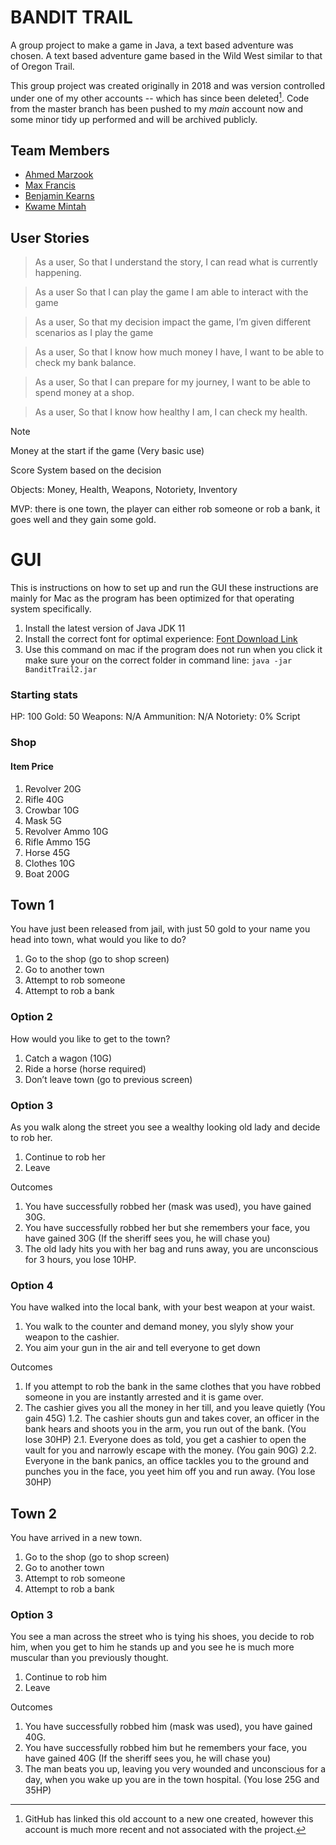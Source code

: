 # BANDIT TRAIL

A group project to make a game in Java, a text based adventure was chosen. A text based adventure game based in the
Wild West similar to that of Oregon Trail. 

This group project was created originally in 2018 and was version controlled under one of my other accounts -- which has
since been deleted[^1]. Code from the master branch has been pushed to my *main* account now and some minor tidy up performed
and will be archived publicly.

## Team Members

- [Ahmed Marzook](https://github.com/amarzook1)
- [Max Francis](https://github.com/MaxFrancis1)
- [Benjamin Kearns](https://github.com/BenjaminJamesKearns)
- [Kwame Mintah](https://github.com/kwame-mintah)

## User Stories

> As a user,
> So that I understand the story,
> I can read what is currently happening.

> As a user
> So that I can play the game
> I am able to interact with the game

> As a user,
> So that my decision impact the game,
> I’m given different scenarios as I play the game

> As a user,
> So that I know how much money I have,
> I want to be able to check my bank balance.

> As a user,
> So that I can prepare for my journey,
> I want to be able to spend money at a shop.

> As a user,
> So that I know how healthy I am,
> I can check my health.

> [!NOTE]
> Money at the start if the game (Very basic use)
> 
> Score System based on the decision
> 
> Objects: Money, Health, Weapons, Notoriety, Inventory
> 
> MVP: there is one town, the player can either rob someone or rob a bank, it goes well and they gain some gold.

# GUI

This is instructions on how to set up and run the GUI these instructions are mainly for Mac as the program has been
optimized for that operating system specifically.

1. Install the latest version of Java JDK 11
2. Install the correct font for optimal experience: [Font Download Link](https://github.com/GoldenDrop/Kiokuryou_2D/tree/master/2D%20Kiokuryoku/Assets/Font)
3. Use this command on mac if the program does not run when you click it make sure your on the correct folder in command
   line: `java -jar BanditTrail2.jar`

### Starting stats

HP: 100
Gold: 50
Weapons: N/A
Ammunition: N/A
Notoriety: 0%
Script

### Shop

#### Item Price

1. Revolver 20G
2. Rifle 40G
3. Crowbar 10G
4. Mask 5G
5. Revolver Ammo 10G
6. Rifle Ammo 15G
7. Horse 45G
8. Clothes 10G
9. Boat 200G

## Town 1

You have just been released from jail, with just 50 gold to your name you head into town, what would you like to do?

1. Go to the shop (go to shop screen)
2. Go to another town
3. Attempt to rob someone
4. Attempt to rob a bank

### Option 2

How would you like to get to the town?

1. Catch a wagon (10G)
2. Ride a horse (horse required)
3. Don’t leave town (go to previous screen)

### Option 3

As you walk along the street you see a wealthy looking old lady and decide to rob her.

1. Continue to rob her
2. Leave

Outcomes

1. You have successfully robbed her (mask was used), you have gained 30G.
2. You have successfully robbed her but she remembers your face, you have gained 30G (If the sheriff sees you, he will
   chase you)
3. The old lady hits you with her bag and runs away, you are unconscious for 3 hours, you lose 10HP.

### Option 4

You have walked into the local bank, with your best weapon at your waist.

1. You walk to the counter and demand money, you slyly show your weapon to the cashier.
2. You aim your gun in the air and tell everyone to get down

Outcomes

1. If you attempt to rob the bank in the same clothes that you have robbed someone in you are instantly arrested and it
   is game over.
2. The cashier gives you all the money in her till, and you leave quietly (You gain 45G)
   1.2. The cashier shouts gun and takes cover, an officer in the bank hears and shoots you in the arm, you run out of the
   bank. (You lose 30HP)
   2.1. Everyone does as told, you get a cashier to open the vault for you and narrowly escape with the money. (You gain
   90G)
   2.2. Everyone in the bank panics, an office tackles you to the ground and punches you in the face, you yeet him off you
   and run away. (You lose 30HP)

## Town 2

You have arrived in a new town.

1. Go to the shop (go to shop screen)
2. Go to another town
3. Attempt to rob someone
4. Attempt to rob a bank

### Option 3

You see a man across the street who is tying his shoes, you decide to rob him, when you get to him he stands up and you
see he is much more muscular than you previously thought.

1. Continue to rob him
2. Leave

Outcomes

1. You have successfully robbed him (mask was used), you have gained 40G.
2. You have successfully robbed him but he remembers your face, you have gained 40G (If the sheriff sees you, he will
   chase you)
3. The man beats you up, leaving you very wounded and unconscious for a day, when you wake up you are in the town
   hospital. (You lose 25G and 35HP)

[^1]: GitHub has linked this old account to a new one created, however this account is much more recent and not 
      associated with the project.